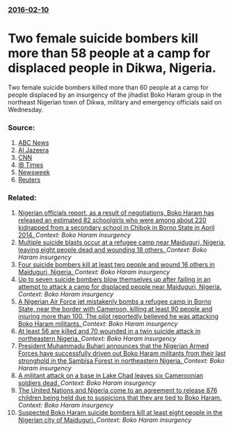 ### [2016-02-10](/news/2016/02/10/index.md)

#   Two female suicide bombers kill more than 58 people at a camp for displaced people in Dikwa, Nigeria. 

Two female suicide bombers killed more than 60 people at a camp for people displaced by an insurgency of the jihadist Boko Haram group in the northeast Nigerian town of Dikwa, military and emergency officials said on Wednesday.


### Source:

1. [ABC News](http://abcnews.go.com/International/wireStory/female-bombers-kill-56-northeast-nigerian-refugee-camp-36840049)
2. [Al Jazeera](http://america.aljazeera.com/articles/2016/2/10/twin-suicide-bombings-kill-scores-at-nigeria-refugee-camp.html)
3. [CNN](http://edition.cnn.com/2016/02/11/africa/nigeria-suicide-bombing-boko-haram/)
4. [IB Times](http://www.ibtimes.co.in/6-killed-twin-suicide-attacks-cameroon-666427)
5. [Newsweek](http://europe.newsweek.com/six-dead-double-suicide-bombing-cameroon-report-424907?rm=eu)
6. [Reuters](http://www.reuters.com/article/us-nigeria-violence-idUSKCN0VJ265)

### Related:

1. [Nigerian officials report, as a result of negotiations, Boko Haram has released an estimated 82 schoolgirls who were among about 220 kidnapped from a secondary school in Chibok in Borno State in April 2014. ](/news/2017/05/6/nigerian-officials-report-as-a-result-of-negotiations-boko-haram-has-released-an-estimated-82-schoolgirls-who-were-among-about-220-kidnapp.md) _Context: Boko Haram insurgency_
2. [Multiple suicide blasts occur at a refugee camp near Maiduguri, Nigeria, leaving eight people dead and wounding 18 others. ](/news/2017/03/22/multiple-suicide-blasts-occur-at-a-refugee-camp-near-maiduguri-nigeria-leaving-eight-people-dead-and-wounding-18-others.md) _Context: Boko Haram insurgency_
3. [Four suicide bombers kill at least two people and wound 16 others in Maiduguri, Nigeria. ](/news/2017/03/15/four-suicide-bombers-kill-at-least-two-people-and-wound-16-others-in-maiduguri-nigeria.md) _Context: Boko Haram insurgency_
4. [Up to seven suicide bombers blow themselves up after failing in an attempt to attack a camp for displaced people near Maiduguri, Nigeria. ](/news/2017/02/17/up-to-seven-suicide-bombers-blow-themselves-up-after-failing-in-an-attempt-to-attack-a-camp-for-displaced-people-near-maiduguri-nigeria.md) _Context: Boko Haram insurgency_
5. [A Nigerian Air Force jet mistakenly bombs a refugee camp in Borno State, near the border with Cameroon, killing at least 90 people and injuring more than 100. The pilot reportedly believed he was attacking Boko Haram militants. ](/news/2017/01/17/a-nigerian-air-force-jet-mistakenly-bombs-a-refugee-camp-in-borno-state-near-the-border-with-cameroon-killing-at-least-90-people-and-injur.md) _Context: Boko Haram insurgency_
6. [   At least 56 are killed and 70 wounded in a twin suicide attack in northeastern Nigeria. ](/news/2016/12/9/at-least-56-are-killed-and-70-wounded-in-a-twin-suicide-attack-in-northeastern-nigeria.md) _Context: Boko Haram insurgency_
7. [ President Muhammadu Buhari announces that the Nigerian Armed Forces have successfully driven out Boko Haram militants from their last stronghold in the Sambisa Forest in northeastern Nigeria. ](/news/2016/12/24/president-muhammadu-buhari-announces-that-the-nigerian-armed-forces-have-successfully-driven-out-boko-haram-militants-from-their-last-stron.md) _Context: Boko Haram insurgency_
8. [A militant attack on a base in Lake Chad leaves six Cameroonian soldiers dead. ](/news/2016/11/21/a-militant-attack-on-a-base-in-lake-chad-leaves-six-cameroonian-soldiers-dead.md) _Context: Boko Haram insurgency_
9. [The United Nations and Nigeria come to an agreement to release 876 children being held due to suspicions that they are tied to Boko Haram. ](/news/2016/10/30/the-united-nations-and-nigeria-come-to-an-agreement-to-release-876-children-being-held-due-to-suspicions-that-they-are-tied-to-boko-haram.md) _Context: Boko Haram insurgency_
10. [Suspected Boko Haram suicide bombers kill at least eight people in the Nigerian city of Maiduguri. ](/news/2016/10/29/suspected-boko-haram-suicide-bombers-kill-at-least-eight-people-in-the-nigerian-city-of-maiduguri.md) _Context: Boko Haram insurgency_
